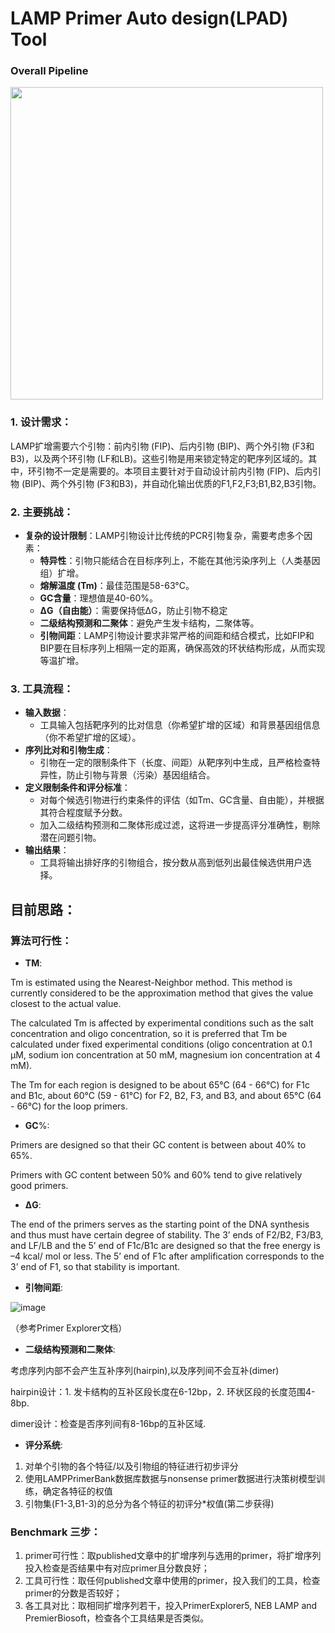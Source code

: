# LAMP Primer Auto design(LPAD) Tool

### Overall Pipeline

<img src="https://github.com/user-attachments/assets/937c5124-fdd5-4e4f-b3fd-21793d9fd273" width="500" />

### 1. **设计需求**：

LAMP扩增需要六个引物：前内引物 (FIP)、后内引物 (BIP)、两个外引物 (F3和B3)，以及两个环引物 (LF和LB)。这些引物是用来锁定特定的靶序列区域的。其中，环引物不一定是需要的。本项目主要针对于自动设计前内引物 (FIP)、后内引物 (BIP)、两个外引物 (F3和B3)，并自动化输出优质的F1,F2,F3;B1,B2,B3引物。

### 2. **主要挑战**：

- **复杂的设计限制**：LAMP引物设计比传统的PCR引物复杂，需要考虑多个因素：
    - **特异性**：引物只能结合在目标序列上，不能在其他污染序列上（人类基因组）扩增。
    - **熔解温度 (Tm)**：最佳范围是58-63°C。
    - **GC含量**：理想值是40-60%。
    - **ΔG（自由能）**：需要保持低ΔG，防止引物不稳定
    - **二级结构预测和二聚体**：避免产生发卡结构，二聚体等。
    - **引物间距**：LAMP引物设计要求非常严格的间距和结合模式，比如FIP和BIP要在目标序列上相隔一定的距离，确保高效的环状结构形成，从而实现等温扩增。

### 3. **工具流程**：

- **输入数据**：
    - 工具输入包括靶序列的比对信息（你希望扩增的区域）和背景基因组信息（你不希望扩增的区域）。
- **序列比对和引物生成**：
    - 引物在一定的限制条件下（长度、间距）从靶序列中生成，且严格检查特异性，防止引物与背景（污染）基因组结合。
- **定义限制条件和评分标准**：
    - 对每个候选引物进行约束条件的评估（如Tm、GC含量、自由能），并根据其符合程度赋予分数。
    - 加入二级结构预测和二聚体形成过滤，这将进一步提高评分准确性，剔除潜在问题引物。
- **输出结果**：
    - 工具将输出排好序的引物组合，按分数从高到低列出最佳候选供用户选择。

## 目前思路：

### 算法可行性：

- **TM**:

Tm is estimated using the Nearest-Neighbor method. This method is currently considered to be the
 approximation method that gives the value closest to the actual value. 
 
The calculated Tm is affected by experimental conditions such as the salt concentration and oligo concentration,
 so it is preferred that Tm be calculated under fixed experimental conditions (oligo concentration at 0.1 µM, sodium
 ion concentration at 50 mM, magnesium ion concentration at 4 mM). 
 
The Tm for each region is designed to be about 65°C (64 - 66°C) for F1c and B1c, about 60°C (59 - 61°C) for F2,
 B2, F3, and B3, and about 65°C (64 - 66°C) for the loop primers. 
 
- **GC**%:
  
Primers are designed so that their GC content is between about 40% to 65%.

Primers with GC content between 50% and 60% tend to give relatively good primers. 

- **ΔG**:

The end of the primers serves as the starting point of the DNA synthesis and thus must have certain degree of
stability.   The 3’ ends of F2/B2, F3/B3, and LF/LB and the 5’ end of F1c/B1c are designed so that the free energy
is –4 kcal/ mol or less. The 5’ end of F1c after amplification corresponds to the 3’ end of F1, so that stability is 
important.

- **引物间距**:
  
![image](https://github.com/user-attachments/assets/b17927cc-ba45-47dc-9bfc-23f14752519c)

（参考Primer Explorer文档）

- **二级结构预测和二聚体**:

考虑序列内部不会产生互补序列(hairpin),以及序列间不会互补(dimer)

hairpin设计：1. 发卡结构的互补区段长度在6-12bp，2. 环状区段的长度范围4-8bp.

dimer设计：检查是否序列间有8-16bp的互补区域.

- **评分系统**:
  
1. 对单个引物的各个特征/以及引物组的特征进行初步评分
2. 使用LAMPPrimerBank数据库数据与nonsense primer数据进行决策树模型训练，确定各特征的权值
3. 引物集(F1-3,B1-3)的总分为各个特征的初评分*权值(第二步获得)

### Benchmark 三步：

1. primer可行性：取published文章中的扩增序列与选用的primer，将扩增序列投入检查是否结果中有对应primer且分数良好；
2. 工具可行性：取任何published文章中使用的primer，投入我们的工具，检查primer的分数是否较好；
3. 各工具对比：取相同扩增序列若干，投入PrimerExplorer5, NEB LAMP and PremierBiosoft，检查各个工具结果是否类似。
